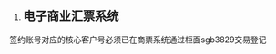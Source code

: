 1. ## <a name="_toc496253813"></a><a name="_toc300825236"></a>**电子商业汇票系统**

签约账号对应的核心客户号必须已在商票系统通过柜面sgb3829交易登记
